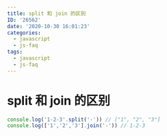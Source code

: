 ```yaml
---
title: split 和 join 的区别
ID: '26562'
date: '2020-10-30 16:01:23'
categories:
  - javascript
  - js-faq
tags:
  - javascript
  - js-faq
---
```


# split 和 join 的区别

``` js 
console.log('1-2-3'.split('-')) // ["1", "2", "3"]
console.log(['1','2','3'].join('-')) // 1-2-3
```
 
 
 
 
 
 
 
 
 
 
 
 
 
 
 
 
 
 
 
 
 
 
